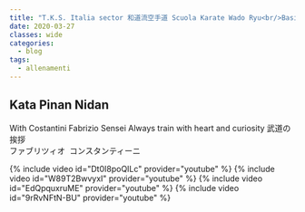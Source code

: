 ```yaml
---
title: "T.K.S. Italia sector 和道流空手道 Scuola Karate Wado Ryu<br/>Basic Training Parades"
date: 2020-03-27
classes: wide
categories:
  - blog
tags:
  - allenamenti
---
```


## Kata Pinan Nidan
With Costantini Fabrizio Sensei
Always train with heart and curiosity
武道の挨拶<br />ファブリツィオ&nbsp;&nbsp;コンスタンティーニ


{% include video id="Dt0I8poQILc" provider="youtube" %}
{% include video id="W89T2BwvyxI" provider="youtube" %}
{% include video id="EdQpquxruME" provider="youtube" %}
{% include video id="9rRvNFtN-BU" provider="youtube" %}
